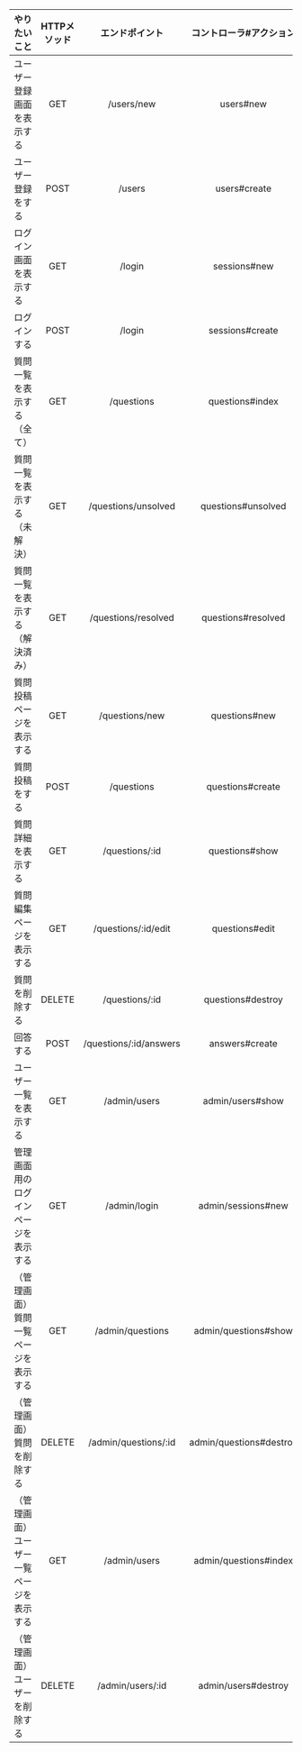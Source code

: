 | やりたいこと | HTTPメソッド | エンドポイント | コントローラ#アクション | 
|:-----------|:------------:|:------------:|:------------:|
| ユーザー登録画面を表示する | GET | /users/new |	users#new |
| ユーザー登録をする | POST | /users | users#create |
| ログイン画面を表示する | GET | /login | sessions#new |
| ログインする | POST | /login | sessions#create |
| 質問一覧を表示する（全て） | GET | /questions | questions#index |
| 質問一覧を表示する（未解決） | GET | /questions/unsolved | questions#unsolved |
| 質問一覧を表示する（解決済み） | GET | /questions/resolved | questions#resolved |
| 質問投稿ページを表示する | GET | /questions/new | questions#new |
| 質問投稿をする | POST | /questions | questions#create |
| 質問詳細を表示する | GET | /questions/:id | questions#show |
| 質問編集ページを表示する | GET | /questions/:id/edit | questions#edit |
| 質問を削除する | DELETE | /questions/:id | questions#destroy |
| 回答する | POST| /questions/:id/answers | answers#create |
| ユーザー一覧を表示する | GET | /admin/users | admin/users#show |
| 管理画面用のログインページを表示する | GET | /admin/login | admin/sessions#new |
| （管理画面）質問一覧ページを表示する | GET | /admin/questions | admin/questions#show |
| （管理画面）質問を削除する | DELETE | /admin/questions/:id | admin/questions#destroy |
| （管理画面）ユーザー一覧ページを表示する | GET | /admin/users | admin/questions#index |
| （管理画面）ユーザーを削除する | DELETE | /admin/users/:id | admin/users#destroy |
